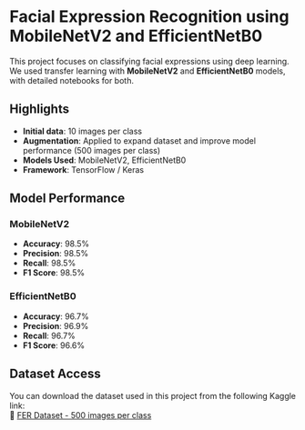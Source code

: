 # Facial Expression Recognition using MobileNetV2 and EfficientNetB0

This project focuses on classifying facial expressions using deep learning.  
We used transfer learning with **MobileNetV2** and **EfficientNetB0** models, with detailed notebooks for both.


## Highlights

- **Initial data**: 10 images per class  
- **Augmentation**: Applied to expand dataset and improve model performance (500 images per class)  
- **Models Used**: MobileNetV2, EfficientNetB0  
- **Framework**: TensorFlow / Keras  


## Model Performance

### MobileNetV2
- **Accuracy**: 98.5%  
- **Precision**: 98.5%  
- **Recall**: 98.5%  
- **F1 Score**: 98.5%

### EfficientNetB0
- **Accuracy**: 96.7%  
- **Precision**: 96.9%  
- **Recall**: 96.7%  
- **F1 Score**: 96.6%


## Dataset Access

You can download the dataset used in this project from the following Kaggle link:  
🔗 [FER Dataset - 500 images per class](https://www.kaggle.com/datasets/sahilumar/fer-dataset-500-images-per-class)
